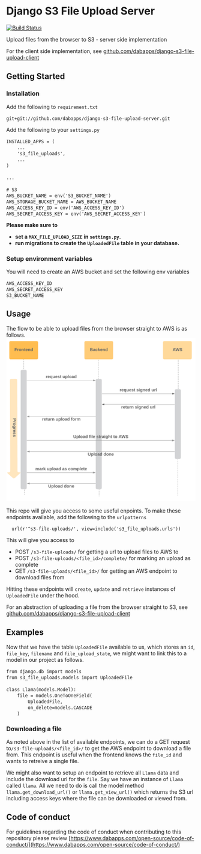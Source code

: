 Django S3 File Upload Server
===================
[![Build Status](https://travis-ci.com/dabapps/django-s3-file-upload-server.svg?token=k7ApnEQbpXLoWVm5Bc9o&branch=master)](https://travis-ci.com/dabapps/django-s3-file-upload-server)

Upload files from the browser to S3 - server side implementation

For the client side implementation, see [github.com/dabapps/django-s3-file-upload-client](https://github.com/dabapps/django-s3-file-upload-client)

## Getting Started

### Installation

Add the following to `requirement.txt`

    git+git://github.com/dabapps/django-s3-file-upload-server.git


Add the following to your `settings.py`

    INSTALLED_APPS = (
        ...
        's3_file_uploads',
        ...
    )

    ...

    # S3
    AWS_BUCKET_NAME = env('S3_BUCKET_NAME')
    AWS_STORAGE_BUCKET_NAME = AWS_BUCKET_NAME
    AWS_ACCESS_KEY_ID = env('AWS_ACCESS_KEY_ID')
    AWS_SECRET_ACCESS_KEY = env('AWS_SECRET_ACCESS_KEY')

**Please make sure to**
  - **set a `MAX_FILE_UPLOAD_SIZE` in `settings.py`.**
  - **run migrations to create the `UploadedFile` table in your database.**

### Setup environment variables

You will need to create an AWS bucket and set the following env variables

```
AWS_ACCESS_KEY_ID
AWS_SECRET_ACCESS_KEY
S3_BUCKET_NAME
```

## Usage
The flow to be able to upload files from the browser straight to AWS is as follows.
![Flow S3 file uploads](images/flow-s3-file-uploads.png)

This repo will give you access to some useful enpoints.
To make these endpoints available, add the following to the `urlpatterns`
```
  url(r'^s3-file-uploads/', view=include('s3_file_uploads.urls'))
```
This will give you access to
  - POST `/s3-file-uploads/` for getting a url to upload files to AWS to
  - POST `/s3-file-uploads/<file_id>/complete/` for marking an upload as complete
  - GET `/s3-file-uploads/<file_id>/` for getting an AWS endpoint to download files from

Hitting these endpoints will `create`, `update` and `retrieve` instances of `UploadedFile` under the hood.

For an abstraction of uploading a file from the browser straight to S3, see [github.com/dabapps/django-s3-file-upload-client](https://github.com/dabapps/django-s3-file-upload-client)

## Examples
Now that we have the table `UploadedFile` available to us, which stores an `id`, `file_key`, `filename` and `file_upload_state`, we might want to link this to a model in our project as follows.

```
from django.db import models
from s3_file_uploads.models import UploadedFile

class Llama(models.Model):
    file = models.OneToOneField(
        UploadedFile,
        on_delete=models.CASCADE
    )
```

### Downloading a file
As noted above in the list of available endpoints, we can do a GET request to`/s3-file-uploads/<file_id>/` to get the AWS endpoint to download a file from.
This endpoint is useful when the frontend knows the `file_id` and wants to retreive a single file.

We might also want to setup an endpoint to retrieve all `Llama` data and include the download url for the `file`.
Say we have an instance of `Llama` called `llama`. All we need to do is call the model method `llama.get_download_url()` or `llama.get_view_url()` which returns the S3 url including access keys where the file can be downloaded or viewed from.


## Code of conduct

For guidelines regarding the code of conduct when contributing to this repository please review [https://www.dabapps.com/open-source/code-of-conduct/](https://www.dabapps.com/open-source/code-of-conduct/)
